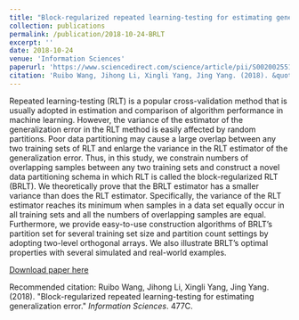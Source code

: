 ```yaml
---
title: "Block-regularized repeated learning-testing for estimating generalization error"
collection: publications
permalink: /publication/2018-10-24-BRLT
excerpt: ''
date: 2018-10-24
venue: 'Information Sciences'
paperurl: 'https://www.sciencedirect.com/science/article/pii/S0020025518308582'
citation: 'Ruibo Wang, Jihong Li, Xingli Yang, Jing Yang. (2018). &quot;Block-regularized repeated learning-testing for estimating generalization error.&quot; <i>Information Sciences</i>. 477C.'
---
```

Repeated learning-testing (RLT)  is a popular cross-validation method that is usually adopted in estimation and comparison of algorithm performance in machine learning. However, the variance of the estimator of the generalization error in the RLT method is easily affected by random partitions. Poor data partitioning may cause a large overlap between any two training sets of RLT and enlarge the variance in the RLT estimator of the generalization error. Thus, in this study, we constrain numbers of overlapping samples between any two training sets and construct a novel data partitioning schema in which RLT is called the block-regularized RLT (BRLT). We theoretically prove that the BRLT estimator has a smaller variance than does the RLT estimator. Specifically, the variance of the RLT estimator reaches its minimum when samples in a data set equally occur in all training sets and all the numbers of overlapping samples are equal. Furthermore, we provide easy-to-use construction algorithms of BRLT’s partition set for several training set size and partition count settings by adopting two-level orthogonal arrays. We also illustrate BRLT’s optimal properties with several simulated and real-world examples.

[Download paper here](https://doi.org/10.1016/j.ins.2018.10.040)

Recommended citation: Ruibo Wang, Jihong Li, Xingli Yang, Jing Yang. (2018). &quot;Block-regularized repeated learning-testing for estimating generalization error.&quot; <i>Information Sciences</i>. 477C.




























